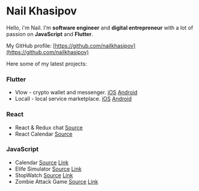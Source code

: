 # Nail Khasipov

Hello, i'm Nail. I'm **software engineer** and **digital entrepreneur** with a lot of passion on **JavaScript** and **Flutter**.

My GitHub profile: [https://github.com/nailkhasipov](https://github.com/nailkhasipov)

Here some of my latest projects:

### Flutter

- Vlow - crypto wallet and messenger. [iOS](https://testflight.apple.com/join/aXDJUVIJ) [Android](https://drive.google.com/uc?export=download&id=1ly31-EGXquIaATjdvyrmWYSJ4FBdz07G)
- Locall - local service marketplace. [iOS](https://testflight.apple.com/join/5ZHAre5j) [Android](https://drive.google.com/uc?export=download&id=1qP7nlm3dA2BtmYZ5bKZghpzUC3MVQFGL)

### React

- React & Redux chat [Source](https://github.com/nailkhasipov/react-redux-chat)
- React Calendar [Source](https://github.com/nailkhasipov/calendar)

### JavaScript

- Calendar [Source](https://github.com/nailkhasipov/vanilla-calendar) [Link](https://nailkhasipov.github.io/vanilla-calendar/)
- Elife Simulator [Source](https://github.com/nailkhasipov/elife) [Link](https://nailkhasipov.github.io/elife/)
- StopWatch [Source](https://github.com/nailkhasipov/stopwatch) [Link](https://nailkhasipov.github.io/stopwatch/)
- Zombie Attack Game [Source](https://github.com/nailkhasipov/zombie-attack) [Link](https://nailkhasipov.github.io/zombie-attack/)
